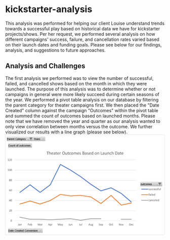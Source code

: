 # kickstarter-analysis
This analysis was performed for helping our client Louise understand trends towards a successful play based on historical data we have for kickstarter projects/shows. Per her request, we performed several analysis on how different campaigns' success, failure, and cancellation rates varied based on their launch dates and funding goals. Please see below for our findings, analysis, and suggestions to future approaches. 

## Analysis and Challenges 
The first analysis we performed was to view the number of successful, failed, and cancelled shows based on the month in which they were launched. The purpose of this analysis was to determine whether or not campaigns in general were more likely succeed during certain seasons of the year. We performed a pivot table analysis on our database by filtering the parent category for theater campaigns first. We then placed the "Date Created" column against the campaign "Outcomes" within the pivot table and summed the count of outcomes based on launched months. Please note that we have removed the year and quarter as our analysis wanted to only view correlation between months versus the outcome. We further visualized our results with a line graph (please see below). 
![Outcome based on Month Created](/Theater_Outcomes_vs_Launch.png)

